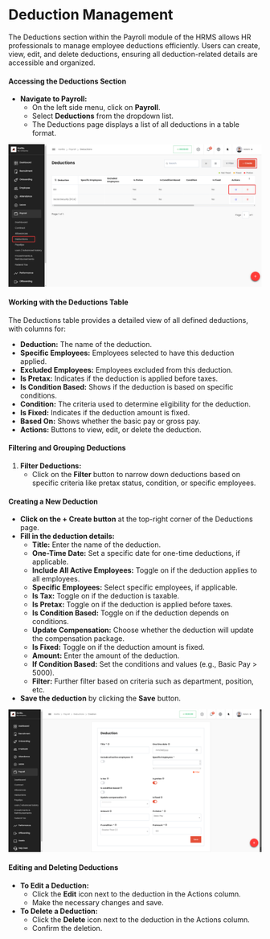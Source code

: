 
# Deduction Management

The Deductions section within the Payroll module of the HRMS allows HR professionals to manage employee deductions efficiently. Users can create, view, edit, and delete deductions, ensuring all deduction-related details are accessible and organized.

#### **Accessing the Deductions Section**

* **Navigate to Payroll:**  
  * On the left side menu, click on **Payroll**.  
  * Select **Deductions** from the dropdown list.  
  * The Deductions page displays a list of all deductions in a table format.

![alt text](media/image-5.png)

#### **Working with the Deductions Table**

The Deductions table provides a detailed view of all defined deductions, with columns for:

* **Deduction:** The name of the deduction.  
* **Specific Employees:** Employees selected to have this deduction applied.  
* **Excluded Employees:** Employees excluded from this deduction.  
* **Is Pretax:** Indicates if the deduction is applied before taxes.  
* **Is Condition Based:** Shows if the deduction is based on specific conditions.  
* **Condition:** The criteria used to determine eligibility for the deduction.  
* **Is Fixed:** Indicates if the deduction amount is fixed.  
* **Based On:** Shows whether the basic pay or gross pay.  
* **Actions:** Buttons to view, edit, or delete the deduction.

#### **Filtering and Grouping Deductions**

1. **Filter Deductions:**  
   * Click on the **Filter** button to narrow down deductions based on specific criteria like pretax status, condition, or specific employees.

#### **Creating a New Deduction**

* **Click on the \+ Create button** at the top-right corner of the Deductions page.  
* **Fill in the deduction details:**  
  * **Title:** Enter the name of the deduction.  
  * **One-Time Date:** Set a specific date for one-time deductions, if applicable.  
  * **Include All Active Employees:** Toggle on if the deduction applies to all employees.  
  * **Specific Employees:** Select specific employees, if applicable.  
  * **Is Tax:** Toggle on if the deduction is taxable.  
  * **Is Pretax:** Toggle on if the deduction is applied before taxes.  
  * **Is Condition Based:** Toggle on if the deduction depends on conditions.  
  * **Update Compensation:** Choose whether the deduction will update the compensation package.  
  * **Is Fixed:** Toggle on if the deduction amount is fixed.  
  * **Amount:** Enter the amount of the deduction.  
  * **If Condition Based:** Set the conditions and values (e.g., Basic Pay \> 5000).  
  * **Filter:** Further filter based on criteria such as department, position, etc.  
* **Save the deduction** by clicking the **Save** button.

![alt text](media/image-6.png)

#### **Editing and Deleting Deductions**

* **To Edit a Deduction:**  
  * Click the **Edit** icon next to the deduction in the Actions column.  
  * Make the necessary changes and save.  
* **To Delete a Deduction:**  
  * Click the **Delete** icon next to the deduction in the Actions column.  
  * Confirm the deletion.